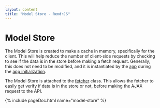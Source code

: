 ```yaml
---
layout: content
title: "Model Store - RendrJS"
---
```


# Model Store

The Model Store is created to make a cache in memory, specifically for the client.  This will help reduce the number of client-side requests by checking to see if the data is in the store before making a fetch request.  Generally, this does not need to be modified, and it is instantiated by the [app](/app) during the [app initialization](/app#constructor).

The Model Store is attached to the [fetcher](/fetcher) class.  This allows the fetcher to easily get verify if data is in the store or not, before making the AJAX request to the API.

{% include pageDoc.html name="model-store" %}
